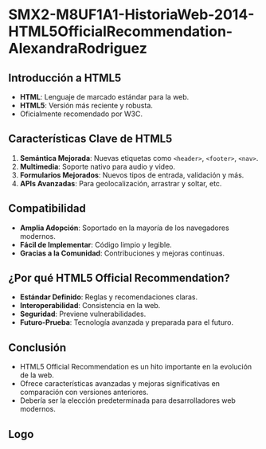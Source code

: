 # SMX2-M8UF1A1-HistoriaWeb-2014-HTML5OfficialRecommendation-AlexandraRodriguez

## Introducción a HTML5

- **HTML**: Lenguaje de marcado estándar para la web.
- **HTML5**: Versión más reciente y robusta.
- Oficialmente recomendado por W3C.


## Características Clave de HTML5

1. **Semántica Mejorada**: Nuevas etiquetas como `<header>`, `<footer>`, `<nav>`.
2. **Multimedia**: Soporte nativo para audio y video.
3. **Formularios Mejorados**: Nuevos tipos de entrada, validación y más.
4. **APIs Avanzadas**: Para geolocalización, arrastrar y soltar, etc.


## Compatibilidad

- **Amplia Adopción**: Soportado en la mayoría de los navegadores modernos.
- **Fácil de Implementar**: Código limpio y legible.
- **Gracias a la Comunidad**: Contribuciones y mejoras continuas.


## ¿Por qué HTML5 Official Recommendation?

- **Estándar Definido**: Reglas y recomendaciones claras.
- **Interoperabilidad**: Consistencia en la web.
- **Seguridad**: Previene vulnerabilidades.
- **Futuro-Prueba**: Tecnología avanzada y preparada para el futuro.


## Conclusión

- HTML5 Official Recommendation es un hito importante en la evolución de la web.
- Ofrece características avanzadas y mejoras significativas en comparación con versiones anteriores.
- Debería ser la elección predeterminada para desarrolladores web modernos.


## Logo